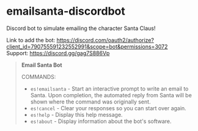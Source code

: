 # emailsanta-discordbot
 Discord bot to simulate emailing the character Santa Claus!
 
 Link to add the bot: https://discord.com/oauth2/authorize?client_id=790755591232552991&scope=bot&permissions=3072  
 Support: https://discord.gg/gag7S886Vp
> **Email Santa Bot**
> 
> COMMANDS:
> * `es!emailsanta` - Start an interactive prompt to write an email to Santa. Upon completion, the automated reply from Santa will be shown where the command was originally sent.
> * `es!cancel` - Clear your responses so you can start over again.
> * `es!help` - Display this help message.
> * `es!about` - Display information about the bot's software.

